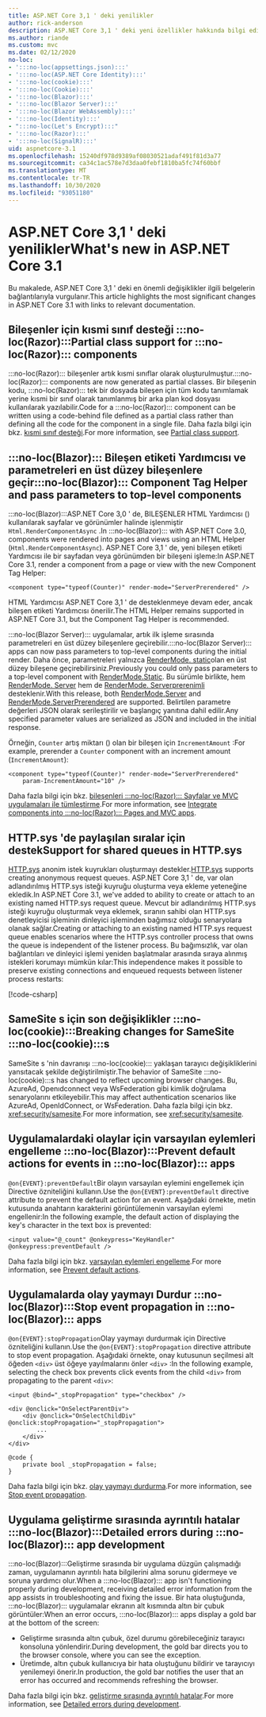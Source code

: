 ```yaml
---
title: ASP.NET Core 3,1 ' deki yenilikler
author: rick-anderson
description: ASP.NET Core 3,1 ' deki yeni özellikler hakkında bilgi edinin.
ms.author: riande
ms.custom: mvc
ms.date: 02/12/2020
no-loc:
- ':::no-loc(appsettings.json):::'
- ':::no-loc(ASP.NET Core Identity):::'
- ':::no-loc(cookie):::'
- ':::no-loc(Cookie):::'
- ':::no-loc(Blazor):::'
- ':::no-loc(Blazor Server):::'
- ':::no-loc(Blazor WebAssembly):::'
- ':::no-loc(Identity):::'
- ":::no-loc(Let's Encrypt):::"
- ':::no-loc(Razor):::'
- ':::no-loc(SignalR):::'
uid: aspnetcore-3.1
ms.openlocfilehash: 15240df978d9389af08030521adaf491f81d3a77
ms.sourcegitcommit: ca34c1ac578e7d3daa0febf1810ba5fc74f60bbf
ms.translationtype: MT
ms.contentlocale: tr-TR
ms.lasthandoff: 10/30/2020
ms.locfileid: "93051180"
---
```

# <a name="whats-new-in-aspnet-core-31"></a><span data-ttu-id="756f4-103">ASP.NET Core 3,1 ' deki yenilikler</span><span class="sxs-lookup"><span data-stu-id="756f4-103">What's new in ASP.NET Core 3.1</span></span>

<span data-ttu-id="756f4-104">Bu makalede, ASP.NET Core 3,1 ' deki en önemli değişiklikler ilgili belgelerin bağlantılarıyla vurgulanır.</span><span class="sxs-lookup"><span data-stu-id="756f4-104">This article highlights the most significant changes in ASP.NET Core 3.1 with links to relevant documentation.</span></span>

## <a name="partial-class-support-for-no-locrazor-components"></a><span data-ttu-id="756f4-105">Bileşenler için kısmi sınıf desteği :::no-loc(Razor):::</span><span class="sxs-lookup"><span data-stu-id="756f4-105">Partial class support for :::no-loc(Razor)::: components</span></span>

<span data-ttu-id="756f4-106">:::no-loc(Razor)::: bileşenler artık kısmi sınıflar olarak oluşturulmuştur.</span><span class="sxs-lookup"><span data-stu-id="756f4-106">:::no-loc(Razor)::: components are now generated as partial classes.</span></span> <span data-ttu-id="756f4-107">Bir bileşenin kodu, :::no-loc(Razor)::: tek bir dosyada bileşen için tüm kodu tanımlamak yerine kısmi bir sınıf olarak tanımlanmış bir arka plan kod dosyası kullanılarak yazılabilir.</span><span class="sxs-lookup"><span data-stu-id="756f4-107">Code for a :::no-loc(Razor)::: component can be written using a code-behind file defined as a partial class rather than defining all the code for the component in a single file.</span></span> <span data-ttu-id="756f4-108">Daha fazla bilgi için bkz. [kısmi sınıf desteği](xref:blazor/components/index#partial-class-support).</span><span class="sxs-lookup"><span data-stu-id="756f4-108">For more information, see [Partial class support](xref:blazor/components/index#partial-class-support).</span></span>

## <a name="no-locblazor-component-tag-helper-and-pass-parameters-to-top-level-components"></a><span data-ttu-id="756f4-109">:::no-loc(Blazor)::: Bileşen etiketi Yardımcısı ve parametreleri en üst düzey bileşenlere geçir</span><span class="sxs-lookup"><span data-stu-id="756f4-109">:::no-loc(Blazor)::: Component Tag Helper and pass parameters to top-level components</span></span>

<span data-ttu-id="756f4-110">:::no-loc(Blazor):::ASP.NET Core 3,0 ' de, BILEŞENLER HTML Yardımcısı () kullanılarak sayfalar ve görünümler halinde işlenmiştir `Html.RenderComponentAsync` .</span><span class="sxs-lookup"><span data-stu-id="756f4-110">In :::no-loc(Blazor)::: with ASP.NET Core 3.0, components were rendered into pages and views using an HTML Helper (`Html.RenderComponentAsync`).</span></span> <span data-ttu-id="756f4-111">ASP.NET Core 3,1 ' de, yeni bileşen etiketi Yardımcısı ile bir sayfadan veya görünümden bir bileşeni işleme:</span><span class="sxs-lookup"><span data-stu-id="756f4-111">In ASP.NET Core 3.1, render a component from a page or view with the new Component Tag Helper:</span></span>

```cshtml
<component type="typeof(Counter)" render-mode="ServerPrerendered" />
```

<span data-ttu-id="756f4-112">HTML Yardımcısı ASP.NET Core 3,1 ' de desteklenmeye devam eder, ancak bileşen etiketi Yardımcısı önerilir.</span><span class="sxs-lookup"><span data-stu-id="756f4-112">The HTML Helper remains supported in ASP.NET Core 3.1, but the Component Tag Helper is recommended.</span></span>

<span data-ttu-id="756f4-113">:::no-loc(Blazor Server)::: uygulamalar, artık ilk işleme sırasında parametreleri en üst düzey bileşenlere geçirebilir.</span><span class="sxs-lookup"><span data-stu-id="756f4-113">:::no-loc(Blazor Server)::: apps can now pass parameters to top-level components during the initial render.</span></span> <span data-ttu-id="756f4-114">Daha önce, parametreleri yalnızca [RenderMode. static](xref:Microsoft.AspNetCore.Mvc.Rendering.RenderMode.Static)olan en üst düzey bileşene geçirebilirsiniz.</span><span class="sxs-lookup"><span data-stu-id="756f4-114">Previously you could only pass parameters to a top-level component with [RenderMode.Static](xref:Microsoft.AspNetCore.Mvc.Rendering.RenderMode.Static).</span></span> <span data-ttu-id="756f4-115">Bu sürümle birlikte, hem [RenderMode. Server](xref:Microsoft.AspNetCore.Mvc.Rendering.RenderMode.Server) hem de [RenderMode. Serverprerenimli](xref:Microsoft.AspNetCore.Mvc.Rendering.RenderMode.ServerPrerendered) desteklenir.</span><span class="sxs-lookup"><span data-stu-id="756f4-115">With this release, both [RenderMode.Server](xref:Microsoft.AspNetCore.Mvc.Rendering.RenderMode.Server) and [RenderMode.ServerPrerendered](xref:Microsoft.AspNetCore.Mvc.Rendering.RenderMode.ServerPrerendered) are supported.</span></span> <span data-ttu-id="756f4-116">Belirtilen parametre değerleri JSON olarak serileştirilir ve başlangıç yanıtına dahil edilir.</span><span class="sxs-lookup"><span data-stu-id="756f4-116">Any specified parameter values are serialized as JSON and included in the initial response.</span></span>

<span data-ttu-id="756f4-117">Örneğin, `Counter` artış miktarı () olan bir bileşen için `IncrementAmount` :</span><span class="sxs-lookup"><span data-stu-id="756f4-117">For example, prerender a `Counter` component with an increment amount (`IncrementAmount`):</span></span>

```cshtml
<component type="typeof(Counter)" render-mode="ServerPrerendered" 
    param-IncrementAmount="10" />
```

<span data-ttu-id="756f4-118">Daha fazla bilgi için bkz. [bileşenleri :::no-loc(Razor)::: Sayfalar ve MVC uygulamaları ile tümleştirme](xref:blazor/components/integrate-components-into-razor-pages-and-mvc-apps).</span><span class="sxs-lookup"><span data-stu-id="756f4-118">For more information, see [Integrate components into :::no-loc(Razor)::: Pages and MVC apps](xref:blazor/components/integrate-components-into-razor-pages-and-mvc-apps).</span></span>

## <a name="support-for-shared-queues-in-httpsys"></a><span data-ttu-id="756f4-119">HTTP.sys 'de paylaşılan sıralar için destek</span><span class="sxs-lookup"><span data-stu-id="756f4-119">Support for shared queues in HTTP.sys</span></span>

<span data-ttu-id="756f4-120">[HTTP.sys](xref:fundamentals/servers/httpsys) anonim istek kuyrukları oluşturmayı destekler.</span><span class="sxs-lookup"><span data-stu-id="756f4-120">[HTTP.sys](xref:fundamentals/servers/httpsys) supports creating anonymous request queues.</span></span> <span data-ttu-id="756f4-121">ASP.NET Core 3,1 ' de, var olan adlandırılmış HTTP.sys isteği kuyruğu oluşturma veya ekleme yeteneğine ekledik.</span><span class="sxs-lookup"><span data-stu-id="756f4-121">In ASP.NET Core 3.1, we've added to ability to create or attach to an existing named HTTP.sys request queue.</span></span> <span data-ttu-id="756f4-122">Mevcut bir adlandırılmış HTTP.sys isteği kuyruğu oluşturmak veya eklemek, sıranın sahibi olan HTTP.sys denetleyicisi işleminin dinleyici işleminden bağımsız olduğu senaryolara olanak sağlar.</span><span class="sxs-lookup"><span data-stu-id="756f4-122">Creating or attaching to an existing named HTTP.sys request queue enables scenarios where the HTTP.sys controller process that owns the queue is independent of the listener process.</span></span> <span data-ttu-id="756f4-123">Bu bağımsızlık, var olan bağlantıları ve dinleyici işlemi yeniden başlatmalar arasında sıraya alınmış istekleri korumayı mümkün kılar:</span><span class="sxs-lookup"><span data-stu-id="756f4-123">This independence makes it possible to preserve existing connections and enqueued requests between listener process restarts:</span></span>

[!code-csharp[](sample/Program.cs?name=snippet)]

## <a name="breaking-changes-for-samesite-no-loccookies"></a><span data-ttu-id="756f4-124">SameSite s için son değişiklikler :::no-loc(cookie):::</span><span class="sxs-lookup"><span data-stu-id="756f4-124">Breaking changes for SameSite :::no-loc(cookie):::s</span></span>

<span data-ttu-id="756f4-125">SameSite s 'nin davranışı :::no-loc(cookie)::: yaklaşan tarayıcı değişikliklerini yansıtacak şekilde değiştirilmiştir.</span><span class="sxs-lookup"><span data-stu-id="756f4-125">The behavior of SameSite :::no-loc(cookie):::s has changed to reflect upcoming browser changes.</span></span> <span data-ttu-id="756f4-126">Bu, AzureAd, Openıdconnect veya WsFederation gibi kimlik doğrulama senaryolarını etkileyebilir.</span><span class="sxs-lookup"><span data-stu-id="756f4-126">This may affect authentication scenarios like AzureAd, OpenIdConnect, or WsFederation.</span></span> <span data-ttu-id="756f4-127">Daha fazla bilgi için bkz. <xref:security/samesite>.</span><span class="sxs-lookup"><span data-stu-id="756f4-127">For more information, see <xref:security/samesite>.</span></span>

## <a name="prevent-default-actions-for-events-in-no-locblazor-apps"></a><span data-ttu-id="756f4-128">Uygulamalardaki olaylar için varsayılan eylemleri engelleme :::no-loc(Blazor):::</span><span class="sxs-lookup"><span data-stu-id="756f4-128">Prevent default actions for events in :::no-loc(Blazor)::: apps</span></span>

<span data-ttu-id="756f4-129">`@on{EVENT}:preventDefault`Bir olayın varsayılan eylemini engellemek için Directive özniteliğini kullanın.</span><span class="sxs-lookup"><span data-stu-id="756f4-129">Use the `@on{EVENT}:preventDefault` directive attribute to prevent the default action for an event.</span></span> <span data-ttu-id="756f4-130">Aşağıdaki örnekte, metin kutusunda anahtarın karakterini görüntülemenin varsayılan eylemi engellenir:</span><span class="sxs-lookup"><span data-stu-id="756f4-130">In the following example, the default action of displaying the key's character in the text box is prevented:</span></span>

```razor
<input value="@_count" @onkeypress="KeyHandler" @onkeypress:preventDefault />
```

<span data-ttu-id="756f4-131">Daha fazla bilgi için bkz. [varsayılan eylemleri engelleme](xref:blazor/components/event-handling#prevent-default-actions).</span><span class="sxs-lookup"><span data-stu-id="756f4-131">For more information, see [Prevent default actions](xref:blazor/components/event-handling#prevent-default-actions).</span></span>

## <a name="stop-event-propagation-in-no-locblazor-apps"></a><span data-ttu-id="756f4-132">Uygulamalarda olay yaymayı Durdur :::no-loc(Blazor):::</span><span class="sxs-lookup"><span data-stu-id="756f4-132">Stop event propagation in :::no-loc(Blazor)::: apps</span></span>

<span data-ttu-id="756f4-133">`@on{EVENT}:stopPropagation`Olay yaymayı durdurmak için Directive özniteliğini kullanın.</span><span class="sxs-lookup"><span data-stu-id="756f4-133">Use the `@on{EVENT}:stopPropagation` directive attribute to stop event propagation.</span></span> <span data-ttu-id="756f4-134">Aşağıdaki örnekte, onay kutusunun seçilmesi alt öğeden `<div>` üst öğeye yayılmalarını önler `<div>` :</span><span class="sxs-lookup"><span data-stu-id="756f4-134">In the following example, selecting the check box prevents click events from the child `<div>` from propagating to the parent `<div>`:</span></span>

```razor
<input @bind="_stopPropagation" type="checkbox" />

<div @onclick="OnSelectParentDiv">
    <div @onclick="OnSelectChildDiv" @onclick:stopPropagation="_stopPropagation">
        ...
    </div>
</div>

@code {
    private bool _stopPropagation = false;
}
```

<span data-ttu-id="756f4-135">Daha fazla bilgi için bkz. [olay yaymayı durdurma](xref:blazor/components/event-handling#stop-event-propagation).</span><span class="sxs-lookup"><span data-stu-id="756f4-135">For more information, see [Stop event propagation](xref:blazor/components/event-handling#stop-event-propagation).</span></span>

## <a name="detailed-errors-during-no-locblazor-app-development"></a><span data-ttu-id="756f4-136">Uygulama geliştirme sırasında ayrıntılı hatalar :::no-loc(Blazor):::</span><span class="sxs-lookup"><span data-stu-id="756f4-136">Detailed errors during :::no-loc(Blazor)::: app development</span></span>

<span data-ttu-id="756f4-137">:::no-loc(Blazor):::Geliştirme sırasında bir uygulama düzgün çalışmadığı zaman, uygulamanın ayrıntılı hata bilgilerini alma sorunu gidermeye ve soruna yardımcı olur.</span><span class="sxs-lookup"><span data-stu-id="756f4-137">When a :::no-loc(Blazor)::: app isn't functioning properly during development, receiving detailed error information from the app assists in troubleshooting and fixing the issue.</span></span> <span data-ttu-id="756f4-138">Bir hata oluştuğunda, :::no-loc(Blazor)::: uygulamalar ekranın alt kısmında altın bir çubuk görüntüler:</span><span class="sxs-lookup"><span data-stu-id="756f4-138">When an error occurs, :::no-loc(Blazor)::: apps display a gold bar at the bottom of the screen:</span></span>

* <span data-ttu-id="756f4-139">Geliştirme sırasında altın çubuk, özel durumu görebileceğiniz tarayıcı konsoluna yönlendirir.</span><span class="sxs-lookup"><span data-stu-id="756f4-139">During development, the gold bar directs you to the browser console, where you can see the exception.</span></span>
* <span data-ttu-id="756f4-140">Üretimde, altın çubuk kullanıcıya bir hata oluştuğunu bildirir ve tarayıcıyı yenilemeyi önerir.</span><span class="sxs-lookup"><span data-stu-id="756f4-140">In production, the gold bar notifies the user that an error has occurred and recommends refreshing the browser.</span></span>

<span data-ttu-id="756f4-141">Daha fazla bilgi için bkz. [geliştirme sırasında ayrıntılı hatalar](xref:blazor/fundamentals/handle-errors#detailed-errors-during-development).</span><span class="sxs-lookup"><span data-stu-id="756f4-141">For more information, see [Detailed errors during development](xref:blazor/fundamentals/handle-errors#detailed-errors-during-development).</span></span>

